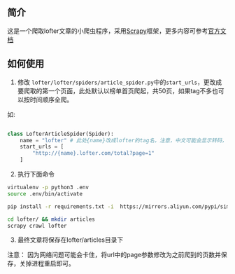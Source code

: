 ## 简介

这是一个爬取lofter文章的小爬虫程序，采用[Scrapy](https://scrapy.org/)框架，更多内容可参考[官方文档](https://docs.scrapy.org/en/latest/)


## 如何使用

1. 修改 `lofter/lofter/spiders/article_spider.py`中的`start_urls`，更改成要爬取的第一个页面，此处默认以榜单首页爬起，共50页，如果tag不多也可以按时间顺序全爬。

如:

```python

class LofterArticleSpider(Spider):
    name = "lofter" # 此处{name}改成lofter的tag名，注意，中文可能会显示转码，不必担心
    start_urls = [
        "http://{name}.lofter.com/total?page=1" 
    ]

```


2. 执行下面命令

```bash
virtualenv -p python3 .env
source .env/bin/activate

pip install -r requirements.txt -i  https://mirrors.aliyun.com/pypi/simple/

cd lofter/ && mkdir articles
scrapy crawl lofter

```

3. 最终文章将保存在lofter/articles目录下


注意： 因为网络问题可能会卡住，将url中的page参数修改为之前爬到的页数并保存，关掉进程重启即可。



